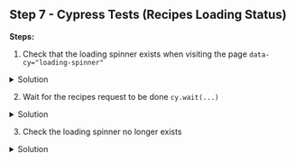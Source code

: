 ## Step 7 - Cypress Tests (Recipes Loading Status)

**Steps:**

1. Check that the loading spinner exists when visiting the page `data-cy="loading-spinner"`
<details>
    <summary>
    Solution
    </summary>

```ts
it('should show loading spinner', () => {
    // Loading spinner should show
    cy.getBySel('loading-spinner').should('exist');
});
```
</details>

2. Wait for the recipes request to be done `cy.wait(...)`
<details>
    <summary>
    Solution
    </summary>

```ts
it('should show loading spinner', () => {
    // Loading spinner should show
    cy.getBySel('loading-spinner').should('exist');

    // Wait for the recipes load
    cy.wait('@recipes');
});
```
</details>

3. Check the loading spinner no longer exists
<details>
    <summary>
    Solution
    </summary>

```ts
it('should show loading spinner', () => {
    // Loading spinner should show
    cy.getBySel('loading-spinner').should('exist');

    // Wait for the recipes load
    cy.wait('@recipes');

    // Loading spinner should not exist after load
    cy.getBySel('loading-spinner').should('not.exist');
});
```
</details>
